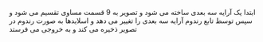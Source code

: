 ابتدا یک آرایه سه بعدی ساخته می شود و تصویر به 9 قسمت مساوی تقسیم می شود و سپس توسط تابع رندوم 
آرایه سه بعدی را تغییر می دهد و اسلایدها به صورت رندوم در تصویر ذخیره می کند و به خروجی می فرستد  

